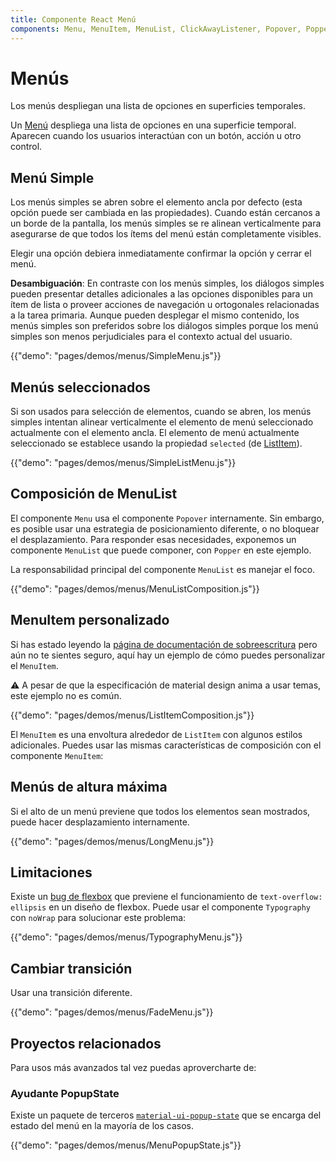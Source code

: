 ```yaml
---
title: Componente React Menú
components: Menu, MenuItem, MenuList, ClickAwayListener, Popover, Popper
---
```


# Menús

<p class="description">Los menús despliegan una lista de opciones en superficies temporales.</p>

Un [Menú](https://material.io/design/components/menus.html) despliega una lista de opciones en una superficie temporal. Aparecen cuando los usuarios interactúan con un botón, acción u otro control.

## Menú Simple

Los menús simples se abren sobre el elemento ancla por defecto (esta opción puede ser cambiada en las propiedades). Cuando están cercanos a un borde de la pantalla, los menús simples se re alinean verticalmente para asegurarse de que todos los ítems del menú están completamente visibles.

Elegir una opción debiera inmediatamente confirmar la opción y cerrar el menú.

**Desambiguación**: En contraste con los menús simples, los diálogos simples pueden presentar detalles adicionales a las opciones disponibles para un ítem de lista o proveer acciones de navegación u ortogonales relacionadas a la tarea primaria. Aunque pueden desplegar el mismo contenido, los menús simples son preferidos sobre los diálogos simples porque los menú simples son menos perjudiciales para el contexto actual del usuario.

{{"demo": "pages/demos/menus/SimpleMenu.js"}}

## Menús seleccionados

Si son usados para selección de elementos, cuando se abren, los menús simples intentan alinear verticalmente el elemento de menú seleccionado actualmente con el elemento ancla. El elemento de menú actualmente seleccionado se establece usando la propiedad `selected` (de [ListItem](/api/list-item/)).

{{"demo": "pages/demos/menus/SimpleListMenu.js"}}

## Composición de MenuList

El componente `Menu` usa el componente `Popover` internamente. Sin embargo, es posible usar una estrategia de posicionamiento diferente, o no bloquear el desplazamiento. Para responder esas necesidades, exponemos un componente `MenuList` que puede componer, con `Popper` en este ejemplo.

La responsabilidad principal del componente `MenuList` es manejar el foco.

{{"demo": "pages/demos/menus/MenuListComposition.js"}}

## MenuItem personalizado

Si has estado leyendo la [página de documentación de sobreescritura](/customization/overrides/) pero aún no te sientes seguro, aquí hay un ejemplo de cómo puedes personalizar el `MenuItem`.

⚠️ A pesar de que la especificación de material design anima a usar temas, este ejemplo no es común.

{{"demo": "pages/demos/menus/ListItemComposition.js"}}

El `MenuItem` es una envoltura alrededor de `ListItem` con algunos estilos adicionales. Puedes usar las mismas características de composición con el componente `MenuItem`:

## Menús de altura máxima

Si el alto de un menú previene que todos los elementos sean mostrados, puede hacer desplazamiento internamente.

{{"demo": "pages/demos/menus/LongMenu.js"}}

## Limitaciones

Existe un [bug de flexbox](https://bugs.chromium.org/p/chromium/issues/detail?id=327437) que previene el funcionamiento de `text-overflow: ellipsis` en un diseño de flexbox. Puede usar el componente `Typography` con `noWrap` para solucionar este problema:

{{"demo": "pages/demos/menus/TypographyMenu.js"}}

## Cambiar transición

Usar una transición diferente.

{{"demo": "pages/demos/menus/FadeMenu.js"}}

## Proyectos relacionados

Para usos más avanzados tal vez puedas aprovercharte de:

### Ayudante PopupState

Existe un paquete de terceros [`material-ui-popup-state`](https://github.com/jcoreio/material-ui-popup-state) que se encarga del estado del menú en la mayoría de los casos.

{{"demo": "pages/demos/menus/MenuPopupState.js"}}